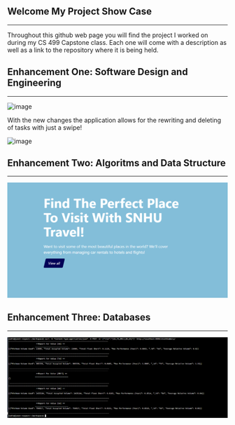 ## Welcome My Project Show Case
-------------------------------------------------------------------------------------------------------------------------------------------------------------------
Throughout this github web page you will find the project I worked on during my CS 499 Capstone class. Each one will come with a description as well as a link to the repository
where it is being held.

## Enhancement One: Software Design and Engineering 
------------------------------------------------------------------------------------------------------------------------------------------------------------------
![image](https://github.com/ErogitoBC/BizzyBeeEventTracker/blob/master/BizzyBeeApp.png)

With the new changes the application allows for the rewriting and deleting of tasks with just a swipe!

![image](https://github.com/ErogitoBC/BizzyBeeEventTracker/blob/master/BizzyBeeRewrite.png)

## Enhancement Two: Algoritms and Data Structure 
------------------------------------------------------------------------------------------------------------------------------------------------------------------
![image](https://github.com/ErogitoBC/SnhuTravelsite/blob/main/snhu%20travel%20site.PNG)

## Enhancement Three: Databases
------------------------------------------------------------------------------------------------------------------------------------------------------------------
![image](https://github.com/ErogitoBC/PythonMonDB/blob/main/4C.%20Stock%20Summary.PNG)
